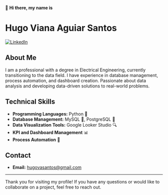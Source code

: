 👋 <b>Hi there, my name is</b> 

# Hugo Viana Aguiar Santos

[![LinkedIn](https://img.shields.io/badge/LinkedIn-hugo--viana-blue)](https://www.linkedin.com/in/hugo-viana/)

## About Me

I am a professional with a degree in Electrical Engineering, currently transitioning to the data field. I have experience in database management, process automation, and dashboard creation. Passionate about data analysis and developing data-driven solutions to real-world problems.

## Technical Skills

- **Programming Languages:** Python 🐍
- **Database Management:** MySQL 🐬, PostgreSQL 🐘 
- **Data Visualization Tools:** Google Looker Studio 🔍
- **KPI and Dashboard Management** 📊
- **Process Automation** 🤖

## Contact

- **Email:** hugovasantos@gmail.com


---

Thank you for visiting my profile! If you have any questions or would like to collaborate on a project, feel free to reach out.


<!--
**hugoviana95/hugoviana95** is a ✨ _special_ ✨ repository because its `README.md` (this file) appears on your GitHub profile.

Here are some ideas to get you started:

- 🔭 I’m currently working on ...
- 🌱 I’m currently learning ...
- 👯 I’m looking to collaborate on ...
- 🤔 I’m looking for help with ...
- 💬 Ask me about ...
- 📫 How to reach me: ...
- 😄 Pronouns: ...
- ⚡ Fun fact: ...
-->
